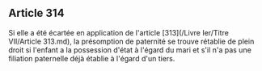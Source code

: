 Article 314
----
Si elle a été écartée en application de l'article [313](/Livre Ier/Titre VII/Article 313.md), la présomption de
paternité se trouve rétablie de plein droit si l'enfant a la possession d'état à
l'égard du mari et s'il n'a pas une filiation paternelle déjà établie à l'égard
d'un tiers.
